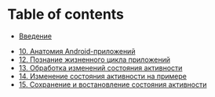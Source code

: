 # Table of contents

* [Введение](README.md)
<!-- * [1. Setting up an Android Studio Development Environment](01-setting-up-development/README.md) -->
<!-- * [2. Первое приложение](02-creating-example-app/README.md) -->
<!-- * [3. Создание виртуального устройства](03-creating-avd/README.md) -->
* [10. Анатомия Android-приложений](10-anatomy-android-application/README.md)
* [12. Познание жизненного цикла приложений](12-understanding-activity-lifecycles/README.md)
* [13. Обработка изменений состояния активности](13/README.md)
* [14. Изменение состояния активности на примере](14/README.md)
* [15. Сохранение и востановление состояния активности](15/README.md)
